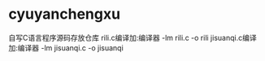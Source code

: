 # cyuyanchengxu
自写C语言程序源码存放仓库
rili.c编译加:编译器 -lm rili.c -o rili 
jisuanqi.c编译加:编译器 -lm jisuanqi.c -o jisuanqi

